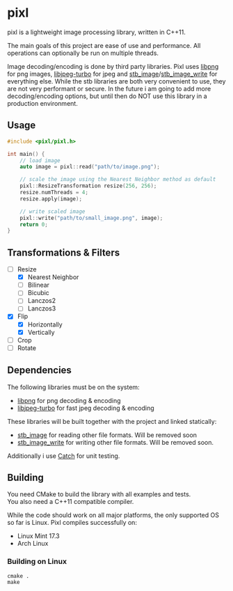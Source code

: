 # pixl
pixl is a lightweight image processing library, written in C++11.

The main goals of this project are ease of use and performance. All operations can optionally be run on multiple threads.

Image decoding/encoding is done by third party libraries. Pixl uses [libpng](http://www.libpng.org/pub/png/libpng.html) for png images, [libjpeg-turbo](http://libjpeg-turbo.virtualgl.org/) for jpeg and [stb_image](https://github.com/nothings/stb/blob/master/stb_image.h)/[stb_image_write](https://github.com/nothings/stb/blob/master/stb_image_write.h) for everything else.
While the stb libraries are both very convenient to use, they are not very performant or secure. 
In the future i am going to add more decoding/encoding options, but until then do NOT use this library in a production environment.

## Usage
```cpp
#include <pixl/pixl.h>

int main() {
	// load image
	auto image = pixl::read("path/to/image.png");

	// scale the image using the Nearest Neighbor method as default 
	pixl::ResizeTransformation resize(256, 256);
	resize.numThreads = 4;
	resize.apply(image);

	// write scaled image
	pixl::write("path/to/small_image.png", image);
	return 0;
}
```

## Transformations & Filters
- [ ] Resize
	- [x] Nearest Neighbor
	- [ ] Bilinear
	- [ ] Bicubic
	- [ ] Lanczos2
	- [ ] Lanczos3
- [x] Flip
	- [x] Horizontally
	- [x] Vertically
- [ ] Crop
- [ ] Rotate

## Dependencies
The following libraries must be on the system:

- [libpng](http://www.libpng.org/pub/png/libpng.html) for png decoding & encoding
- [libjpeg-turbo](http://libjpeg-turbo.virtualgl.org/) for fast jpeg decoding & encoding

These libraries will be built together with the project and linked statically:

- [stb_image](https://github.com/nothings/stb/blob/master/stb_image.h) for reading other file formats. Will be removed soon
- [stb_image_write](https://github.com/nothings/stb/blob/master/stb_image_write.h) for writing other file formats. Will be removed soon.

Additionally i use [Catch](https://github.com/philsquared/Catch) for unit testing.

## Building
You need CMake to build the library with all examples and tests.    
You also need a C++11 compatible compiler.

While the code should work on all major platforms, the only supported OS so far is Linux.
Pixl compiles successfully on:

- Linux Mint 17.3
- Arch Linux

### Building on Linux
```
cmake .
make
```